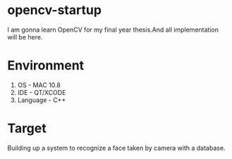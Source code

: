 opencv-startup
==============

I am gonna learn OpenCV for my final year thesis.And all implementation will be here.


Environment
==============
1. OS       - MAC 10.8
2. IDE      - QT/XCODE
3. Language - C++



Target
==============
 Building up a system to recognize a face taken by camera with a database.
